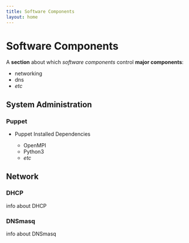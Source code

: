 ```yaml
---
title: Software Components 
layout: home
---
```


# Software Components

A **section** about which *software components* control **major components**:

 - networking
 - dns
 - *etc*

## System Administration

### Puppet

 - Puppet Installed Dependencies

     - OpenMPI
     - Python3
     - *etc*

## Network
 
### DHCP

 info about DHCP

### DNSmasq

 info about DNSmasq

